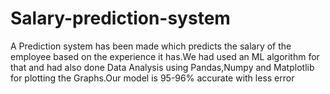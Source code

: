 # Salary-prediction-system
A Prediction system has been made which predicts the salary of the employee based on the experience it has.We had used an ML algorithm for that and had also done Data Analysis using Pandas,Numpy and Matplotlib for plotting the Graphs.Our model is 95-96% accurate with less error
